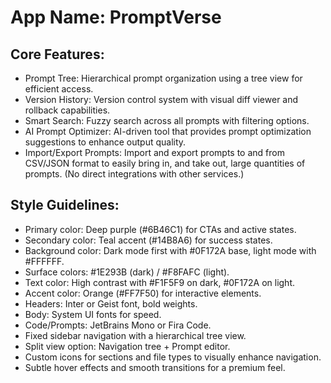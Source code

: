 # **App Name**: PromptVerse

## Core Features:

- Prompt Tree: Hierarchical prompt organization using a tree view for efficient access.
- Version History: Version control system with visual diff viewer and rollback capabilities.
- Smart Search: Fuzzy search across all prompts with filtering options.
- AI Prompt Optimizer: AI-driven tool that provides prompt optimization suggestions to enhance output quality.
- Import/Export Prompts: Import and export prompts to and from CSV/JSON format to easily bring in, and take out, large quantities of prompts. (No direct integrations with other services.)

## Style Guidelines:

- Primary color: Deep purple (#6B46C1) for CTAs and active states.
- Secondary color: Teal accent (#14B8A6) for success states.
- Background color: Dark mode first with #0F172A base, light mode with #FFFFFF.
- Surface colors: #1E293B (dark) / #F8FAFC (light).
- Text color: High contrast with #F1F5F9 on dark, #0F172A on light.
- Accent color: Orange (#FF7F50) for interactive elements.
- Headers: Inter or Geist font, bold weights.
- Body: System UI fonts for speed.
- Code/Prompts: JetBrains Mono or Fira Code.
- Fixed sidebar navigation with a hierarchical tree view.
- Split view option: Navigation tree + Prompt editor.
- Custom icons for sections and file types to visually enhance navigation.
- Subtle hover effects and smooth transitions for a premium feel.